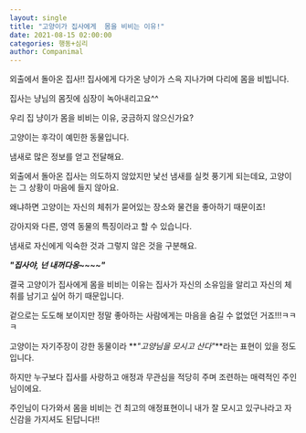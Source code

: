 ```yaml
---
layout: single
title: "고양이가 집사에게  몸을 비비는 이유!"
date: 2021-08-15 02:00:00
categories: 행동+심리
author: Companimal
---
```


외출에서 돌아온 집사!! 집사에게 다가온 냥이가 스윽 지나가며 다리에 몸을 비빕니다.

집사는 냥님의 몸짓에 심장이 녹아내리고요^^

우리 집 냥이가 몸을 비비는 이유, 궁금하지 않으신가요?

고양이는 후각이 예민한 동물입니다.

냄새로 많은 정보를 얻고 전달해요.

외출에서 돌아온 집사는 의도하지 않았지만 낯선 냄새를 실컷 풍기게 되는데요, 고양이는 그 상황이 마음에 들지 않아요.

왜냐하면 고양이는 자신의 체취가 묻어있는 장소와 물건을 좋아하기 때문이죠!

강아지와 다른, 영역 동물의 특징이라고 할 수 있습니다.

냄새로 자신에게 익숙한 것과 그렇지 않은 것을 구분해요.

**_"집사야, 넌 내꺼다옹~~~~"_**

결국 고양이가 집사에게 몸을 비비는 이유는 집사가 자신의 소유임을 알리고 자신의 체취를 남기고 싶어 하기 때문입니다.

겉으로는 도도해 보이지만 정말 좋아하는 사람에게는 마음을 숨길 수 없었던 거죠!!!ㅋㅋㅋ

고양이는 자기주장이 강한 동물이라 **_"고양님을 모시고 산다"_**라는 표현이 있을 정도입니다.

하지만 누구보다 집사를 사랑하고 애정과 무관심을 적당히 주며 조련하는 매력적인 주인님이에요.

주인님이 다가와서 몸을 비비는 건 최고의 애정표현이니 내가 잘 모시고 있구나라고 자신감을 가지셔도 된답니다!!
